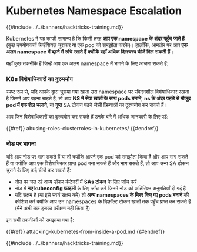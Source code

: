 # Kubernetes Namespace Escalation

{{#include ../../banners/hacktricks-training.md}}

Kubernetes में यह काफी सामान्य है कि किसी तरह **आप एक namespace के अंदर पहुँच जाते हैं** (कुछ उपयोगकर्ता क्रेडेंशियल चुराकर या एक pod को समझौता करके)। हालाँकि, आमतौर पर आप **एक अलग namespace में बढ़ने में रुचि रखते हैं क्योंकि वहाँ अधिक दिलचस्प चीजें मिल सकती हैं**।

यहाँ कुछ तकनीकें हैं जिन्हें आप एक अलग namespace में भागने के लिए आजमा सकते हैं:

### K8s विशेषाधिकारों का दुरुपयोग

स्पष्ट रूप से, यदि आपके द्वारा चुराया गया खाता उस namespace पर संवेदनशील विशेषाधिकार रखता है जिसमें आप बढ़ना चाहते हैं, तो आप **NS में सेवा खातों के साथ pods बनाने**, **ns के अंदर पहले से मौजूद pod में एक शेल चलाने**, या **गुप्त** SA टोकन पढ़ने जैसी क्रियाओं का दुरुपयोग कर सकते हैं।

आप जिन विशेषाधिकारों का दुरुपयोग कर सकते हैं उनके बारे में अधिक जानकारी के लिए पढ़ें:

{{#ref}}
abusing-roles-clusterroles-in-kubernetes/
{{#endref}}

### नोड पर भागना

यदि आप नोड पर भाग सकते हैं या तो क्योंकि आपने एक pod को समझौता किया है और आप भाग सकते हैं या क्योंकि आप एक विशेषाधिकार प्राप्त pod बना सकते हैं और भाग सकते हैं, तो आप अन्य SA टोकन चुराने के लिए कई चीजें कर सकते हैं:

- नोड पर चल रहे अन्य डॉकर कंटेनरों में **SAs टोकन** के लिए जाँच करें
- नोड में **नए kubeconfig फ़ाइलों** के लिए जाँच करें जिनमें नोड को अतिरिक्त अनुमतियाँ दी गई हैं
- यदि सक्षम है (या इसे स्वयं सक्षम करें) तो **अन्य namespaces के मिरर किए गए pods बनाने** की कोशिश करें क्योंकि आप उन namespaces के डिफ़ॉल्ट टोकन खातों तक पहुँच प्राप्त कर सकते हैं (मैंने अभी तक इसका परीक्षण नहीं किया है)

इन सभी तकनीकों को समझाया गया है:

{{#ref}}
attacking-kubernetes-from-inside-a-pod.md
{{#endref}}

{{#include ../../banners/hacktricks-training.md}}
